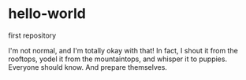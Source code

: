 # hello-world
first repository

I'm not normal, and I'm totally okay with that! In fact, I shout it from the rooftops, yodel it from the mountaintops, and whisper it to puppies. Everyone should know. And prepare themselves.
